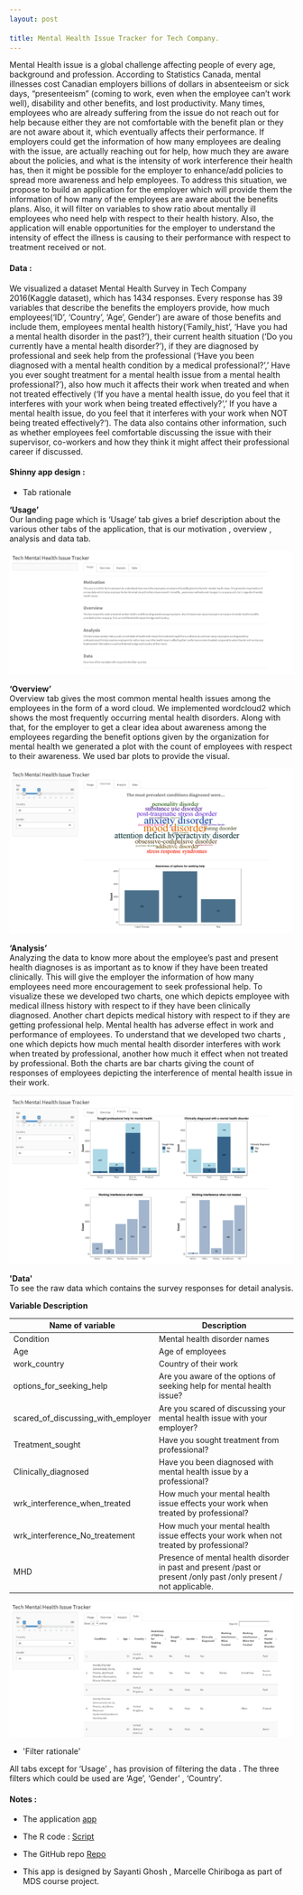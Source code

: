 ```yaml
---
layout: post

title: Mental Health Issue Tracker for Tech Company.
---
```

Mental Health issue is a global challenge affecting people of every age, background and profession. According to Statistics Canada, mental illnesses cost Canadian employers billions of dollars in absenteeism or sick days, “presenteeism” (coming to work, even when the employee can’t work well), disability and other benefits, and lost productivity. Many times, employees who are already suffering from the issue do not reach out for help because either they are not comfortable with the benefit plan or they are not aware about it, which eventually affects their performance. If employers could get the information of how many employees are dealing with the issue, are actually reaching out for help, how much they are aware about the policies, and what is the intensity of work interference their health has, then it might be possible for the employer to enhance/add policies to spread more awareness and help employees. To address this situation, we propose to build an application for the employer which will provide them the information of how many of the employees are aware about the benefits plans. Also, it will filter on variables to show ratio about mentally ill employees who need help with respect to their health history. Also, the application will enable opportunities for the employer to understand the intensity of effect the illness is causing to their performance with respect to treatment received or not.

#### Data :   

We visualized a dataset Mental Health Survey in Tech Company 2016(Kaggle dataset), which has 1434 responses. Every response has 39 variables that describe the benefits the employers provide, how much employees(‘ID’, ‘Country’, ‘Age’, Gender’) are aware of those benefits and include them, employees mental health history(‘Family_hist’, ‘Have you had a mental health disorder in the past?’), their current health situation (‘Do you currently have a mental health disorder?’), if they are diagnosed by professional and seek help from the professional (‘Have you been diagnosed with a mental health condition by a medical professional?’,’ Have you ever sought treatment for a mental health issue from a mental health professional?’), also how much it affects their work when treated and when not treated effectively (‘If you have a mental health issue, do you feel that it interferes with your work when being treated effectively?’,’ If you have a mental health issue, do you feel that it interferes with your work when NOT being treated effectively?‘). The data also contains other information, such as whether employees feel comfortable discussing the issue with their supervisor, co-workers and how they think it might affect their professional career if discussed.

#### Shinny app design :    

* Tab rationale

__‘Usage’__     
Our landing page which is ‘Usage’ tab gives a brief description about the various other tabs of the application, that is our motivation , overview , analysis and data tab.   

![img](/images/Shn/img1.PNG)

__‘Overview’__  
Overview tab gives the most common mental health issues among the employees in the form of a word cloud. We implemented wordcloud2 which shows the most frequently occurring mental health disorders. Along with that, for the employer to get a clear idea about awareness among the employees regarding the benefit options given by the organization for mental health we generated a plot with the count of employees with respect to their awareness. We used bar plots to provide the visual. 

![img](/images/Shn/img2.PNG)

__‘Analysis’__  
Analyzing the data to know more about the employee’s past and present health diagnoses is as important as to know if they have been treated clinically. This will give the employer the information of how many employees need more encouragement to seek professional help. To visualize these we developed two charts, one which depicts employee with medical illness history with respect to if they have been clinically diagnosed. Another chart depicts medical history with respect to if they are getting professional help.
Mental health has adverse effect in work and performance of employees. To understand that we developed two charts , one which depicts how much mental health disorder interferes with work when treated by professional, another how much it effect when not treated by professional. Both the charts are bar charts giving the count of responses of employees depicting the interference of mental health issue in their work.

![img](/images/Shn/img3.PNG)

__'Data'__  
To see the raw data which contains the survey responses for detail analysis.   

**Variable Description**  

| Name of variable| Description |
|-----------------|-------------|
|Condition|Mental health disorder names |
|Age |Age of employees|
|work_country |Country of their work |
|options_for_seeking_help|Are you aware of the options of seeking help for mental health issue?|
|scared_of_discussing_with_employer |Are you scared of discussing your mental health issue with your employer?|
|Treatment_sought |Have you sought treatment from professional? |
|Clinically_diagnosed |Have you been diagnosed with mental health issue by a professional?|
|wrk_interference_when_treated|How much your mental health issue effects your work when treated by professional?|
|wrk_interference_No_treatement|How much your mental health issue effects your work when not  treated by professional?|
|MHD|Presence of mental health disorder in past and present /past or present /only past /only present / not applicable.|

![img](/images/Shn/img4.PNG)

* 'Filter rationale'    

All tabs except for ‘Usage’ , has provision of filtering the data . The three filters which could be used are ‘Age’, ‘Gender’ , ‘Country’.


#### Notes : 

* The application [app](https://marcelle-sayanti.shinyapps.io/mental_health_issue_tracker/)   
* The R code : [Script](https://github.com/UBC-MDS/Mental_Health_Issue_Tracker/blob/master/src_shiny/app.R)    
* The GitHub repo [Repo](https://github.com/UBC-MDS/Mental_Health_Issue_Tracker)     

* This app is designed by Sayanti Ghosh , Marcelle Chiriboga as part of MDS course project.   


